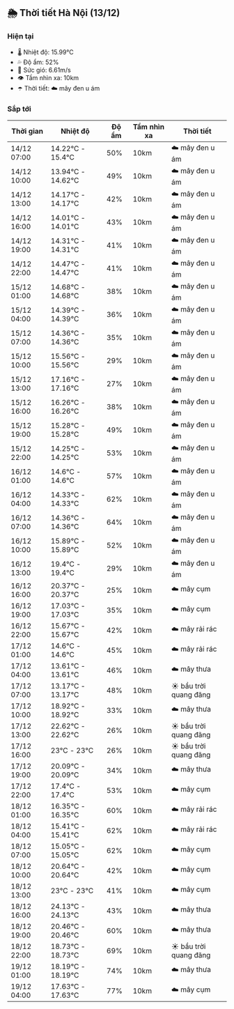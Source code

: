 ## 🌦️ Thời tiết Hà Nội (13/12)

### Hiện tại

- 🌡️ Nhiệt độ: 15.99℃
- 💦 Độ ẩm: 52%
- 💨 Sức gió: 6.61m/s
- 👁️ Tầm nhìn xa: 10km
- ☂️ Thời tiết: ☁️ mây đen u ám

### Sắp tới

| Thời gian | Nhiệt độ | Độ ẩm | Tầm nhìn xa | Thời tiết |
| --- | --- | --- | --- | --- |
| 14/12 07:00 | 14.22℃ - 15.4℃ | 50% | 10km | ☁️ mây đen u ám |
| 14/12 10:00 | 13.94℃ - 14.62℃ | 49% | 10km | ☁️ mây đen u ám |
| 14/12 13:00 | 14.17℃ - 14.17℃ | 42% | 10km | ☁️ mây đen u ám |
| 14/12 16:00 | 14.01℃ - 14.01℃ | 43% | 10km | ☁️ mây đen u ám |
| 14/12 19:00 | 14.31℃ - 14.31℃ | 41% | 10km | ☁️ mây đen u ám |
| 14/12 22:00 | 14.47℃ - 14.47℃ | 41% | 10km | ☁️ mây đen u ám |
| 15/12 01:00 | 14.68℃ - 14.68℃ | 38% | 10km | ☁️ mây đen u ám |
| 15/12 04:00 | 14.39℃ - 14.39℃ | 36% | 10km | ☁️ mây đen u ám |
| 15/12 07:00 | 14.36℃ - 14.36℃ | 35% | 10km | ☁️ mây đen u ám |
| 15/12 10:00 | 15.56℃ - 15.56℃ | 29% | 10km | ☁️ mây đen u ám |
| 15/12 13:00 | 17.16℃ - 17.16℃ | 27% | 10km | ☁️ mây đen u ám |
| 15/12 16:00 | 16.26℃ - 16.26℃ | 38% | 10km | ☁️ mây đen u ám |
| 15/12 19:00 | 15.28℃ - 15.28℃ | 49% | 10km | ☁️ mây đen u ám |
| 15/12 22:00 | 14.25℃ - 14.25℃ | 53% | 10km | ☁️ mây đen u ám |
| 16/12 01:00 | 14.6℃ - 14.6℃ | 57% | 10km | ☁️ mây đen u ám |
| 16/12 04:00 | 14.33℃ - 14.33℃ | 62% | 10km | ☁️ mây đen u ám |
| 16/12 07:00 | 14.36℃ - 14.36℃ | 64% | 10km | ☁️ mây đen u ám |
| 16/12 10:00 | 15.89℃ - 15.89℃ | 52% | 10km | ☁️ mây đen u ám |
| 16/12 13:00 | 19.4℃ - 19.4℃ | 29% | 10km | ☁️ mây đen u ám |
| 16/12 16:00 | 20.37℃ - 20.37℃ | 25% | 10km | ☁️ mây cụm |
| 16/12 19:00 | 17.03℃ - 17.03℃ | 35% | 10km | ☁️ mây cụm |
| 16/12 22:00 | 15.67℃ - 15.67℃ | 42% | 10km | ☁️ mây rải rác |
| 17/12 01:00 | 14.6℃ - 14.6℃ | 45% | 10km | ☁️ mây rải rác |
| 17/12 04:00 | 13.61℃ - 13.61℃ | 46% | 10km | ☁️ mây thưa |
| 17/12 07:00 | 13.17℃ - 13.17℃ | 48% | 10km | ☀️ bầu trời quang đãng |
| 17/12 10:00 | 18.92℃ - 18.92℃ | 33% | 10km | ☁️ mây thưa |
| 17/12 13:00 | 22.62℃ - 22.62℃ | 26% | 10km | ☀️ bầu trời quang đãng |
| 17/12 16:00 | 23℃ - 23℃ | 26% | 10km | ☀️ bầu trời quang đãng |
| 17/12 19:00 | 20.09℃ - 20.09℃ | 34% | 10km | ☁️ mây thưa |
| 17/12 22:00 | 17.4℃ - 17.4℃ | 53% | 10km | ☁️ mây cụm |
| 18/12 01:00 | 16.35℃ - 16.35℃ | 60% | 10km | ☁️ mây rải rác |
| 18/12 04:00 | 15.41℃ - 15.41℃ | 62% | 10km | ☁️ mây rải rác |
| 18/12 07:00 | 15.05℃ - 15.05℃ | 62% | 10km | ☁️ mây cụm |
| 18/12 10:00 | 20.64℃ - 20.64℃ | 42% | 10km | ☁️ mây cụm |
| 18/12 13:00 | 23℃ - 23℃ | 41% | 10km | ☁️ mây cụm |
| 18/12 16:00 | 24.13℃ - 24.13℃ | 43% | 10km | ☁️ mây thưa |
| 18/12 19:00 | 20.46℃ - 20.46℃ | 60% | 10km | ☁️ mây thưa |
| 18/12 22:00 | 18.73℃ - 18.73℃ | 69% | 10km | ☀️ bầu trời quang đãng |
| 19/12 01:00 | 18.19℃ - 18.19℃ | 74% | 10km | ☁️ mây thưa |
| 19/12 04:00 | 17.63℃ - 17.63℃ | 77% | 10km | ☁️ mây cụm |
